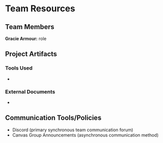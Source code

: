 # Team Resources
## Team Members
**Gracie Armour:** role

## Project Artifacts
### Tools Used
- 

### External Documents
- 

## Communication Tools/Policies
- Discord (primary synchronous team communication forum)
- Canvas Group Announcements (asynchronous communication method)

